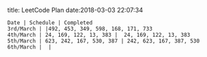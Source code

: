 title: LeetCode Plan
date:2018-03-03 22:07:34

```table
Date | Schedule | Completed
3rd/March | |492, 453, 349, 598, 168, 171, 733
4th/March | 24, 169, 122, 13, 383 |  24, 169, 122, 13, 383
5th/March | 623, 242, 167, 530, 387 | 242, 623, 167, 387, 530
6th/March |  |
```